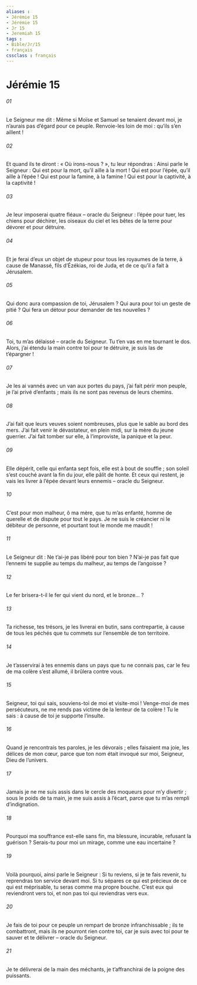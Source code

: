 ```yaml
---
aliases : 
- Jérémie 15
- Jérémie 15
- Jr 15
- Jeremiah 15
tags : 
- Bible/Jr/15
- français
cssclass : français
---
```


# Jérémie 15

###### 01
Le Seigneur me dit : Même si Moïse et Samuel se tenaient devant moi, je n’aurais pas d’égard pour ce peuple. Renvoie-les loin de moi : qu’ils s’en aillent !
###### 02
Et quand ils te diront : « Où irons-nous ? », tu leur répondras : Ainsi parle le Seigneur :
Qui est pour la mort, qu’il aille à la mort !
Qui est pour l’épée, qu’il aille à l’épée !
Qui est pour la famine, à la famine !
Qui est pour la captivité, à la captivité !
###### 03
Je leur imposerai quatre fléaux – oracle du Seigneur : l’épée pour tuer, les chiens pour déchirer, les oiseaux du ciel et les bêtes de la terre pour dévorer et pour détruire.
###### 04
Et je ferai d’eux un objet de stupeur pour tous les royaumes de la terre, à cause de Manassé, fils d’Ézékias, roi de Juda, et de ce qu’il a fait à Jérusalem.
###### 05
Qui donc aura compassion de toi, Jérusalem ?
Qui aura pour toi un geste de pitié ?
Qui fera un détour pour demander de tes nouvelles ?
###### 06
Toi, tu m’as délaissé – oracle du Seigneur.
Tu t’en vas en me tournant le dos.
Alors, j’ai étendu la main contre toi pour te détruire,
je suis las de t’épargner !
###### 07
Je les ai vannés avec un van aux portes du pays,
j’ai fait périr mon peuple, je l’ai privé d’enfants ;
mais ils ne sont pas revenus de leurs chemins.
###### 08
J’ai fait que leurs veuves soient nombreuses,
plus que le sable au bord des mers.
J’ai fait venir le dévastateur,
en plein midi, sur la mère du jeune guerrier.
J’ai fait tomber sur elle, à l’improviste,
la panique et la peur.
###### 09
Elle dépérit, celle qui enfanta sept fois,
elle est à bout de souffle ;
son soleil s’est couché avant la fin du jour,
elle pâlit de honte.
Et ceux qui restent, je vais les livrer à l’épée
devant leurs ennemis – oracle du Seigneur.
###### 10
C’est pour mon malheur, ô ma mère,
que tu m’as enfanté,
homme de querelle et de dispute pour tout le pays.
Je ne suis le créancier ni le débiteur de personne,
et pourtant tout le monde me maudit !
###### 11
Le Seigneur dit :
Ne t’ai-je pas libéré pour ton bien ?
N’ai-je pas fait que l’ennemi te supplie
au temps du malheur, au temps de l’angoisse ?
###### 12
Le fer brisera-t-il le fer qui vient du nord,
et le bronze… ?
###### 13
Ta richesse, tes trésors, je les livrerai en butin,
sans contrepartie, à cause de tous les péchés
que tu commets sur l’ensemble de ton territoire.
###### 14
Je t’asservirai à tes ennemis
dans un pays que tu ne connais pas,
car le feu de ma colère s’est allumé,
il brûlera contre vous.
###### 15
Seigneur, toi qui sais,
souviens-toi de moi et visite-moi !
Venge-moi de mes persécuteurs,
ne me rends pas victime de la lenteur de ta colère !
Tu le sais : à cause de toi je supporte l’insulte.
###### 16
Quand je rencontrais tes paroles, je les dévorais ;
elles faisaient ma joie, les délices de mon cœur,
parce que ton nom était invoqué sur moi,
Seigneur, Dieu de l’univers.
###### 17
Jamais je ne me suis assis dans le cercle des moqueurs
pour m’y divertir ;
sous le poids de ta main, je me suis assis à l’écart,
parce que tu m’as rempli d’indignation.
###### 18
Pourquoi ma souffrance est-elle sans fin,
ma blessure, incurable, refusant la guérison ?
Serais-tu pour moi un mirage,
comme une eau incertaine ?
###### 19
Voilà pourquoi, ainsi parle le Seigneur :
Si tu reviens, si je te fais revenir,
tu reprendras ton service devant moi.
Si tu sépares ce qui est précieux de ce qui est méprisable,
tu seras comme ma propre bouche.
C’est eux qui reviendront vers toi,
et non pas toi qui reviendras vers eux.
###### 20
Je fais de toi pour ce peuple
un rempart de bronze infranchissable ;
ils te combattront,
mais ils ne pourront rien contre toi,
car je suis avec toi pour te sauver et te délivrer
– oracle du Seigneur.
###### 21
Je te délivrerai de la main des méchants,
je t’affranchirai de la poigne des puissants.

